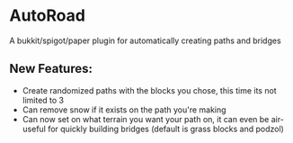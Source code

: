 # AutoRoad
A bukkit/spigot/paper plugin for automatically creating paths and bridges
## New Features:
- Create randomized paths with the blocks you chose, this time its not limited to 3
- Can remove snow if it exists on the path you're making
- Can now set on what terrain you want your path on, it can even be air-useful for quickly building bridges (default is grass blocks and podzol)

